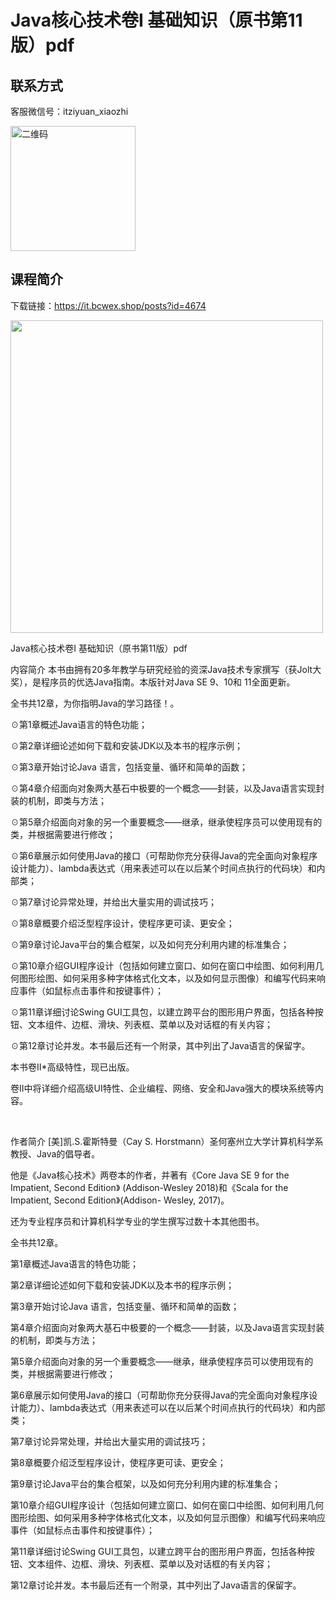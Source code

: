 # Java核心技术卷I 基础知识（原书第11版）pdf

## 联系方式

客服微信号：itziyuan_xiaozhi

<img src="https://ziyuanyun.oss-cn-guangzhou.aliyuncs.com/common/20240614073449/666b82192834a.jpg" width="200" height="200" alt="二维码">

## 课程简介

下载链接：https://it.bcwex.shop/posts?id=4674

<img src="https://ziyuanyun.oss-cn-guangzhou.aliyuncs.com/yun/20241129110350/67492f1669caf.jpg" width="500" alt="">

  Java核心技术卷I 基础知识（原书第11版）pdf



 内容简介 本书由拥有20多年教学与研究经验的资深Java技术专家撰写（获Jolt大奖），是程序员的优选Java指南。本版针对Java SE 9、10和 11全面更新。

 全书共12章，为你指明Java的学习路径！。

 ☉第1章概述Java语言的特色功能；

 ☉第2章详细论述如何下载和安装JDK以及本书的程序示例；

 ☉第3章开始讨论Java 语言，包括变量、循环和简单的函数；

 ☉第4章介绍面向对象两大基石中极要的一个概念——封装，以及Java语言实现封装的机制，即类与方法；

 ☉第5章介绍面向对象的另一个重要概念——继承，继承使程序员可以使用现有的类，并根据需要进行修改；

 ☉第6章展示如何使用Java的接口（可帮助你充分获得Java的完全面向对象程序设计能力）、lambda表达式（用来表述可以在以后某个时间点执行的代码块）和内部类；

 ☉第7章讨论异常处理，并给出大量实用的调试技巧；

 ☉第8章概要介绍泛型程序设计，使程序更可读、更安全；

 ☉第9章讨论Java平台的集合框架，以及如何充分利用内建的标准集合；

 ☉第10章介绍GUI程序设计（包括如何建立窗口、如何在窗口中绘图、如何利用几何图形绘图、如何采用多种字体格式化文本，以及如何显示图像）和编写代码来响应事件（如鼠标点击事件和按键事件）；

 ☉第11章详细讨论Swing GUI工具包，以建立跨平台的图形用户界面，包括各种按钮、文本组件、边框、滑块、列表框、菜单以及对话框的有关内容；

 ☉第12章讨论并发。本书最后还有一个附录，其中列出了Java语言的保留字。

 本书卷II*高级特性，现已出版。

 卷II中将详细介绍高级UI特性、企业编程、网络、安全和Java强大的模块系统等内容。

 &nbsp;

 作者简介 [美]凯.S.霍斯特曼（Cay S. Horstmann）圣何塞州立大学计算机科学系教授、Java的倡导者。

 他是《Java核心技术》两卷本的作者，并著有《Core Java SE 9 for the Impatient, Second Edition》 (Addison-Wesley 2018)和《Scala for the Impatient, Second Edition》(Addison- Wesley, 2017)。

 还为专业程序员和计算机科学专业的学生撰写过数十本其他图书。

 全书共12章。

 第1章概述Java语言的特色功能；

 第2章详细论述如何下载和安装JDK以及本书的程序示例；

 第3章开始讨论Java 语言，包括变量、循环和简单的函数；

 第4章介绍面向对象两大基石中极要的一个概念——封装，以及Java语言实现封装的机制，即类与方法；

 第5章介绍面向对象的另一个重要概念——继承，继承使程序员可以使用现有的类，并根据需要进行修改；

 第6章展示如何使用Java的接口（可帮助你充分获得Java的完全面向对象程序设计能力）、lambda表达式（用来表述可以在以后某个时间点执行的代码块）和内部类；

 第7章讨论异常处理，并给出大量实用的调试技巧；

 第8章概要介绍泛型程序设计，使程序更可读、更安全；

 第9章讨论Java平台的集合框架，以及如何充分利用内建的标准集合；

 第10章介绍GUI程序设计（包括如何建立窗口、如何在窗口中绘图、如何利用几何图形绘图、如何采用多种字体格式化文本，以及如何显示图像）和编写代码来响应事件（如鼠标点击事件和按键事件）；

 第11章详细讨论Swing GUI工具包，以建立跨平台的图形用户界面，包括各种按钮、文本组件、边框、滑块、列表框、菜单以及对话框的有关内容；

 第12章讨论并发。本书最后还有一个附录，其中列出了Java语言的保留字。

  